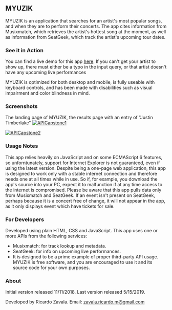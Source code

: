 <h2>MYUZIK</h2>

MYUZIK is an application that searches for an artist's most popular songs, and when they are to perform their concerts. 
The app cites information from Musixmatch, which retrieves the artist's hottest song at the moment, as well as information from SeatGeek, which 
track the artist's upcoming tour dates.

<h3>See it in Action</h3>

You can find a live demo for this app <a href="https://goodnaturednoisyapplication--johnmexico.repl.co/">here</a>. If you can't get your artist to show up, there must either be a typo in the input query, or that artist doesn't have any upcoming live performances

MYUZIK is optimized for both desktop and mobile, is fully useable with keyboard controls, and has been made with disabilities such as visual impairment and color blindness in mind.

<h3>Screenshots</h3>
The landing page of MYUZIK, the results page with an entry of "Justin Timberlake"
<a href="https://ibb.co/hs55x0"><img src="https://preview.ibb.co/bT1dH0/APICapstone1.png" alt="APICapstone1" border="0"></a><br />


<a href="https://ibb.co/kKsUPf"><img src="https://preview.ibb.co/gCyfVL/APICapstone2.png" alt="APICapstone2" border="0"></a><br />

<h3>Usage Notes</h3>

This app relies heavily on JavaScript and on some ECMAScript 6 features, so unforntunately, support for Internet Explorer is not guaranteed, even if using the latest version.
Despite being a one-page web application, this app is designed to work only with a stable internet connection and therefore needs one at all times while in use. So if, for example, you download the app's source into your PC, expect it to malfunction if at any time access to the internet is compromised.
Please be aware that this app pulls data only from Musixmatch and SeatGeek. If an event isn't present on SeatGeek, perhaps because it is a concert free of change, it will not appear in the app, as it only displays event which have tickets for sale.

<h3>For Developers</h3>
Developed using plain HTML, CSS and JavaScript. This app uses one or more APIs from the following services: <br>
<ul>
<li>Musixmatch: for track lookup and metadata.</li>
<li>SeatGeek: for info on upcoming live performances.</li>
<li>It is designed to be a prime example of proper third-party API usage. MYUZIK is free software, and you are encouraged to use it and its source code for your own purposes. </li>
</ul>

<h3>About</h3>

Initial version released 11/11/2018.
Last version released 5/15/2019.

Developed by Ricardo Zavala. Email: zavala.ricardo.m@gmail.com
